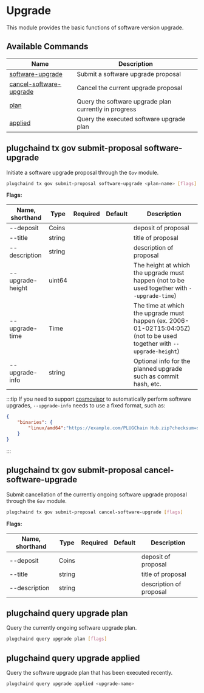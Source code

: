 # Upgrade

This module provides the basic functions of software version upgrade.

## Available Commands

| Name                                                                            | Description                                           |
| ------------------------------------------------------------------------------- | ----------------------------------------------------- |
| [software-upgrade](#plugchaind-tx-gov-submit-proposal-software-upgrade)               | Submit a software upgrade proposal                    |
| [cancel-software-upgrade](#plugchaind-tx-gov-submit-proposal-cancel-software-upgrade) | Cancel the current upgrade proposal                   |
| [plan](#plugchaind-query-upgrade-plan)                                                | Query the software upgrade plan currently in progress |
| [applied](#plugchaind-query-upgrade-applied)                                          | Query the executed software upgrade plan              |

## plugchaind tx gov submit-proposal software-upgrade

Initiate a software upgrade proposal through the `Gov` module.

```bash
plugchaind tx gov submit-proposal software-upgrade <plan-name> [flags]
```

**Flags:**

| Name, shorthand  | Type   | Required | Default | Description                                                                                                            |
| ---------------- | ------ | -------- | ------- | ---------------------------------------------------------------------------------------------------------------------- |
| --deposit        | Coins  |          |         | deposit of proposal                                                                                                    |
| --title          | string |          |         | title of proposal                                                                                                      |
| --description    | string |          |         | description of proposal                                                                                                |
| --upgrade-height | uint64 |          |         | The height at which the upgrade must happen (not to be used together with `--upgrade-time`)                            |
| --upgrade-time   | Time   |          |         | The time at which the upgrade must happen (ex. 2006-01-02T15:04:05Z) (not to be used together with `--upgrade-height`) |
| --upgrade-info   | string |          |         | Optional info for the planned upgrade such as commit hash, etc.                                                        |

:::tip
If you need to support [cosmovisor](#https://github.com/cosmos/cosmos-sdk/tree/master/cosmovisor) to automatically perform software upgrades, `--upgrade-info` needs to use a fixed format, such as:

```json
{
    "binaries": {
        "linux/amd64":"https://example.com/PLUGChain Hub.zip?checksum=sha256:aec070645fe53ee3b3763059376134f058cc337247c978add178b6ccdfb0019f"
    }
}
```

:::

## plugchaind tx gov submit-proposal cancel-software-upgrade

Submit cancellation of the currently ongoing software upgrade proposal through the `Gov` module.

```bash
plugchaind tx gov submit-proposal cancel-software-upgrade [flags]
```

**Flags:**

| Name, shorthand | Type   | Required | Default | Description             |
| --------------- | ------ | -------- | ------- | ----------------------- |
| --deposit       | Coins  |          |         | deposit of proposal     |
| --title         | string |          |         | title of proposal       |
| --description   | string |          |         | description of proposal |

## plugchaind query upgrade plan

Query the currently ongoing software upgrade plan.

```bash
plugchaind query upgrade plan [flags]
```

## plugchaind query upgrade applied

Query the software upgrade plan that has been executed recently.

```bash
plugchaind query upgrade applied <upgrade-name>
```
